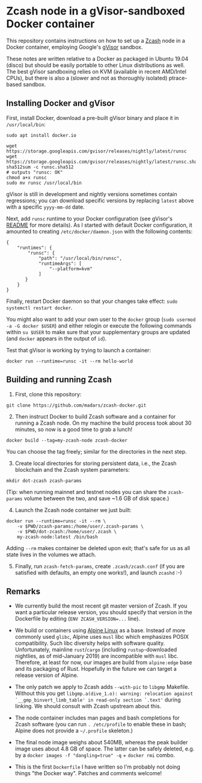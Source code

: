 # Zcash node in a gVisor-sandboxed Docker container

This repository contains instructions on how to set up a [Zcash](https://z.cash) node in a Docker container, employing Google's [gVisor](https://github.com/google/gvisor) sandbox.

These notes are written relative to a Docker as packaged in Ubuntu 19.04 (disco) but should be easily portable to other Linux distributions as well. The best gVisor sandboxing relies on KVM (available in recent AMD/Intel CPUs), but there is also a (slower and not as thoroughly isolated) ptrace-based sandbox.

## Installing Docker and gVisor

First, install Docker, download a pre-built gVisor binary and place it in `/usr/local/bin`:

```
sudo apt install docker.io

wget https://storage.googleapis.com/gvisor/releases/nightly/latest/runsc
wget https://storage.googleapis.com/gvisor/releases/nightly/latest/runsc.sha512
sha512sum -c runsc.sha512
# outputs "runsc: OK"
chmod a+x runsc
sudo mv runsc /usr/local/bin
```

gVisor is still in development and nightly versions sometimes contain regressions; you can download specific versions by replacing `latest` above with a specific `yyyy-mm-dd` date.

Next, add `runsc` runtime to your Docker configuration (see gVisor's [README](https://github.com/google/gvisor/blob/master/README.md) for more details). As I started with default Docker configuration, it amounted to creating `/etc/docker/daemon.json` with the following contents:

```
{
    "runtimes": {
        "runsc": {
            "path": "/usr/local/bin/runsc",
            "runtimeArgs": [
                "--platform=kvm"
            ]
       }
    }
}
```

Finally, restart Docker daemon so that your changes take effect: `sudo systemctl restart docker`.

You might also want to add your own user to the `docker` group (`sudo usermod -a -G docker $USER`) and either relogin or execute the following commands within `su $USER` to make sure that your supplementary groups are updated (and `docker` appears in the output of `id`).

Test that gVisor is working by trying to launch a container:

```
docker run --runtime=runsc -it --rm hello-world
```

## Building and running Zcash

1. First, clone this repository:

```
git clone https://github.com/madars/zcash-docker.git
```

2. Then instruct Docker to build Zcash software and a container for running a Zcash node. On my machine the build process took about 30 minutes, so now is a good time to grab a lunch!

```
docker build --tag=my-zcash-node zcash-docker
```

You can choose the tag freely; similar for the directories in the next step. 

3. Create local directories for storing persistent data, i.e., the Zcash blockchain and the Zcash system parameters:

```
mkdir dot-zcash zcash-params
```

(Tip: when running mainnet and testnet nodes you can share the `zcash-params` volume between the two, and save ~1.6 GB of disk space.)

4. Launch the Zcash node container we just built:

```
docker run --runtime=runsc -it --rm \
    -v $PWD/zcash-params:/home/user/.zcash-params \
    -v $PWD/dot-zcash:/home/user/.zcash \
    my-zcash-node:latest /bin/bash
```

Adding `--rm` makes container be deleted upon exit; that's safe for us as all state lives in the volumes we attach.

5. Finally, run `zcash-fetch-params`, create `.zcash/zcash.conf` (if you are satisfied with defaults, an empty one works!), and launch `zcashd` :-)

## Remarks

- We currently build the most recent git master version of Zcash. If you want a particular release version, you should specify that version in the Dockerfile by editing (`ENV ZCASH_VERSION=...` line).

- We build or containers using [Alpine Linux](https://alpinelinux.org/) as a base. Instead of more commonly used `glibc`, Alpine uses `musl` libc which emphasizes POSIX compatibility. Such libc diversity helps with software quality. Unfortunately, mainline `rust`/`cargo` (including `rustup`-downloaded nightlies, as of mid-January 2019) are incompatible with `musl` libc. Therefore, at least for now, our images are build from `alpine:edge` base and its packaging of Rust. Hopefully in the future we can target a release version of Alpine.

- The only patch we apply to Zcash adds `--with-pic` to `libgmp` Makefile. Without this you get ``libgmp.a(dive_1.o): warning: relocation against `__gmp_binvert_limb_table' in read-only section `.text'`` during linking. We should consult with Zcash upstream about this.

- The node container includes man pages and bash completions for Zcash software (you can run `. /etc/profile` to enable these in bash; Alpine does not provide a `~/.profile` skeleton.)

- The final node image weighs about 540MB, whereas the peak builder image uses about 4.8 GB of space. The latter can be safely deleted, e.g. by a `docker images -f "dangling=true" -q` + `docker rmi` combo.

- This is the first `Dockerfile` I have written so I'm probably not doing things "the Docker way". Patches and comments welcome!

